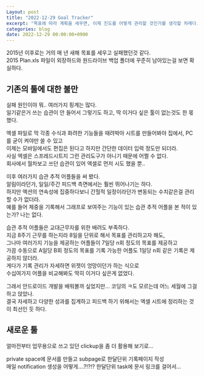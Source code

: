 ```yaml
---
Layout: post
title: "2022-12-29 Goal Tracker"
excerpt: "목표에 따라 계획을 세우면, 이제 진도를 어떻게 관리할 것인가를 생각할 차례다. 지금까지 수십번 실패했지만, 이번만은 성공하길 바라며 새로운 방법을 사용해 보기로 했다."
categories: blog
date: 2022-12-29 00:00:00+0900
---
```


2015년 이후로는 거의 매 년 새해 목표를 세우고 실패했던것 같다.  
2015 Plan.xls 파일이 외장하드와 원드라이브 백업 폴더에 꾸준히 남아있는걸 보면 확실하다.  

## 기존의 툴에 대한 불만

실패 원인이야 뭐.. 여러가지 핑계는 많다.  
일기같은거 쓰는 습관이 안 들어서 그렇기도 하고, 딱 이거다 싶은 툴이 없는것도 한 몫 했다.  
  
엑셀 파일로 막 각종 수식과 화려한 기능들을 때려박아 시트를 만들어봐야 집에서, PC를 굳이 켜야만 쓸 수 있고  
이제는 모바일에서도 편집은 된다고 하지만 간단한 데이터 입력 정도만 되더라.  
사실 엑셀은 스프레드시트지 그런 관리도구가 아니기 때문에 어쩔 수 없다.  
회사에서 월차보고 쓰던 습관이 있어 엑셀로 먼저 시도 했을 뿐..  
  
이후 여러가지 습관 추적 어플들을 써 봤다.  
알림이라던가, 일일/주간 피드백 측면에서는 훨씬 뛰어나기는 하다.  
하지만 액션의 연속성에 집중하다보니 간헐적 일정이라던가 변동되는 수치같은걸 관리할 수가 없더라.  
예를 들어 체중을 기록해서 그래프로 보여주는 기능이 있는 습관 추적 어플을 본 적이 있는가? 나는 없다.  

습관 추적 어플들은 교대근무자를 위한 배려도 부족하다.  
지금 8주기 근무를 하는지라 8일을 단위로 해서 목표를 관리하고자 해도,  
그나마 여러가지 기능을 제공하는 어플들이 7일당 n회 정도의 목표를 제공하고  
가끔 수동으로 A일당 B회 정도의 목표를 기록 가능한 어플도 1일당 n회 같은 기록은 제공하지 않더라.  
게다가 기록 관리가 자세하면 위젯이 엉망이던가 하는 식으로  
수십여가지 어플을 비교해봐도 딱히 이거다 싶은게 없었다.  

그래서 안드로이드 개발을 배워볼까 싶었지만... 코딩의 ㅋ도 모르는데 어느 세월에 그걸 하고 앉았나.  
결국 자세하고 다양한 성과를 집계하고 피드백 하기 위해서는 엑셀 시트에 정리하는 것이 최선인 듯 하다. 

## 새로운 툴

얼마전부터 업무용으로 쓰고 있던 clickup을 좀 더 활용해 보기로...  

private space에 문서를 만들고 subpage로 한달단위 기록페이지 작성  
매일 notification 생성을 어떻게....?!?!?
한달단위 task에 문서 링크를 걸어서...
